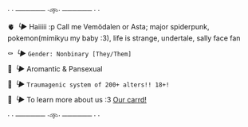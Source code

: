 · · ────── ·𖥸· ────── · ·

:anatomical_heart:
   *╰►* Haiiiii :p Call me Vemödalen or Asta; major spiderpunk, pokemon(mimikyu my baby :3), life is strange, undertale, sally face fan

:coffin:
   *╰►* `Gender: Nonbinary [They/Them]`

:guitar:
   *╰►* Aromantic & Pansexual

:black_heart:
   *╰►* `Traumagenic system of 200+ alters!! 18+!`

:mushroom: 
   *╰►* To learn more about us :3
[Our carrd!](https://deadpoetssocietyexe.carrd.co/)

· · ────── ·𖥸· ────── · ·
